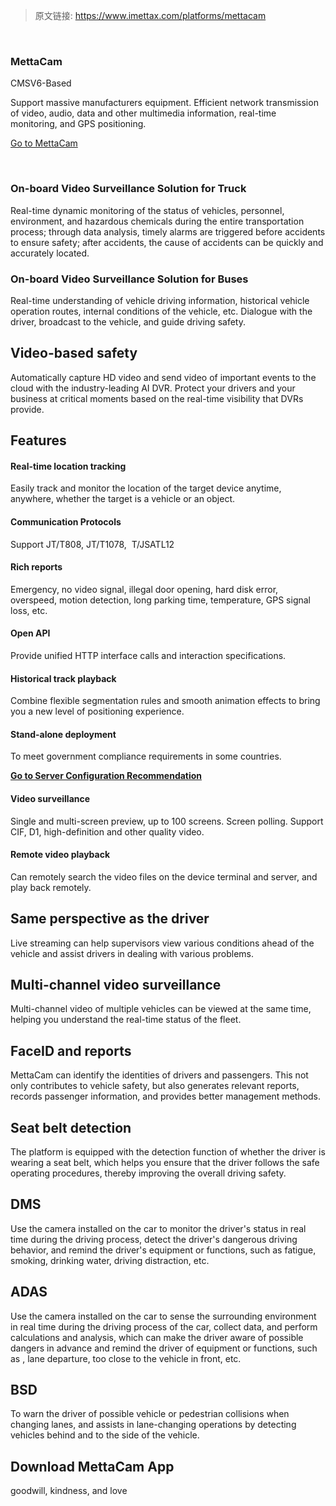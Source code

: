 > 原文链接: <https://www.imettax.com/platforms/mettacam> 

 ​

### MettaCam

CMSV6-Based

Support massive manufacturers equipment. Efficient network transmission of video, audio, data and other multimedia information, real-time monitoring, and GPS positioning.

[Go to MettaCam](https://www.mettacam.com/)  

​

### On-board Video Surveillance Solution for Truck  

Real-time dynamic monitoring of the status of vehicles, personnel, environment, and hazardous​ chemicals during the entire transportation process; through data analysis, timely alarms are triggered before accidents to ensure safety; after accidents, the cause of accidents can be quickly and accurately located.

### On-board Video Surveillance Solution for Buses

Real-time understanding of vehicle driving information, historical vehicle operation routes, internal conditions of the vehicle, etc. Dialogue with the driver, broadcast to the vehicle, and guide driving safety.

## Video-based safety

​Automatically capture HD video and send video of important events to the cloud with the industry-leading AI DVR. Protect your drivers and your business at critical moments based on the real-time visibility that DVRs provide.  

## Features

#### Real-time location tracking  

Easily track and monitor the location of the target device anytime, anywhere, whether the target is a vehicle or an object.

#### Communication Protocols

Support JT/T808, JT/T1078,  T/JSATL12

#### Rich reports  

Emergency, no video signal, illegal door opening, hard disk error, overspeed, motion detection, long parking time, temperature, GPS signal loss, etc.  

#### Open API

Provide unified HTTP interface calls and interaction specifications.

#### Historical track playback  

Combine flexible segmentation rules and smooth animation effects to bring you a new level of positioning experience.


#### Stand-alone deployment  

To meet government compliance requirements in some countries.

[**Go to Server Configuration Recommendation**](http://faq.cmsv8.com/helpcenter.html?serverConfig=1)


#### Video surveillance  

Single and multi-screen preview, up to 100 screens. Screen polling. Support CIF, D1, high-definition and other quality video.  

#### Remote video playback

Can remotely search the video files on the device terminal and server, and play back remotely.

## Same perspective as the driver  

Live streaming can help supervisors view various conditions ahead of the vehicle and assist drivers in dealing with various problems.  



## Multi-channel video surveillance  

Multi-channel video of multiple vehicles can be viewed at the same time, helping you understand the real-time status of the fleet.  

## FaceID and reports

MettaCam can identify the identities of drivers and passengers. This not only contributes to vehicle safety, but also generates relevant reports, records passenger information, and provides better management methods.


## Seat belt detection  

The platform is equipped with the detection function of whether the driver is wearing a seat belt, which helps you ensure that the driver follows the safe operating procedures, thereby improving the overall driving safety.  

## DMS

Use the camera installed on the car to monitor the driver's status in real time during the driving process, detect the driver's dangerous driving behavior, and remind the driver's equipment or functions, such as fatigue, smoking, drinking water, driving distraction, etc.


## ADAS

Use the camera installed on the car to sense the surrounding environment in real time during the driving process of the car, collect data, and perform calculations and analysis, which can make the driver aware of possible dangers in advance and remind the driver of equipment or functions, such as , lane departure, too close to the vehicle in front, etc.  

## BSD

To warn the driver of possible vehicle or pedestrian collisions when changing lanes, and assists in lane-changing operations by detecting vehicles behind and to the side of the vehicle.


## Download MettaCam App

goodwill, kindness, and love